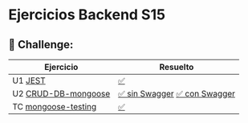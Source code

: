 # Ejercicios Backend S15


## 🚀 Challenge:

Ejercicio                |                Resuelto   | 
| -----------------------|---------------------------|
| U1 [JEST](https://github.com/TheBridge-FullStackDeveloper/jest)   | [✅](https://stackblitz.com/edit/jest-challenge-resuelto)               |
| U2 [CRUD-DB-mongoose](https://github.com/TheBridge-FullStackDeveloper/ejercico-CRUD-DB-mongoose)  |  [✅ sin Swagger](https://github.com/CarlosDiazGirol/CRUD-DB-mongoose-controller) [✅ con Swagger](https://github.com/CarlosDiazGirol/CRUD-resolve-mongoose) |
| TC [mongoose-testing](https://github.com/TheBridge-FullStackDeveloper/team-challenge-mongoose-testing)   | [✅](https://github.com/TheBridge-FullStackDeveloper/team-challenge-mongoose-testing-solucion) |